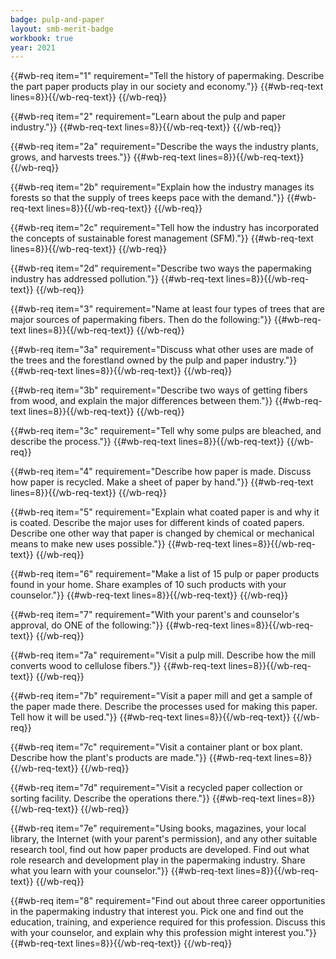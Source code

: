 ```yaml
---
badge: pulp-and-paper
layout: smb-merit-badge
workbook: true
year: 2021
---
```



{{#wb-req item="1" requirement="Tell the history of papermaking. Describe the part paper products play in our society and economy."}}
{{#wb-req-text lines=8}}{{/wb-req-text}}
{{/wb-req}}

{{#wb-req item="2" requirement="Learn about the pulp and paper industry."}}
{{#wb-req-text lines=8}}{{/wb-req-text}}
{{/wb-req}}

{{#wb-req item="2a" requirement="Describe the ways the industry plants, grows, and harvests trees."}}
{{#wb-req-text lines=8}}{{/wb-req-text}}
{{/wb-req}}

{{#wb-req item="2b" requirement="Explain how the industry manages its forests so that the supply of trees keeps pace with the demand."}}
{{#wb-req-text lines=8}}{{/wb-req-text}}
{{/wb-req}}

{{#wb-req item="2c" requirement="Tell how the industry has incorporated the concepts of sustainable forest management (SFM)."}}
{{#wb-req-text lines=8}}{{/wb-req-text}}
{{/wb-req}}

{{#wb-req item="2d" requirement="Describe two ways the papermaking industry has addressed pollution."}}
{{#wb-req-text lines=8}}{{/wb-req-text}}
{{/wb-req}}

{{#wb-req item="3" requirement="Name at least four types of trees that are major sources of papermaking fibers. Then do the following:"}}
{{#wb-req-text lines=8}}{{/wb-req-text}}
{{/wb-req}}

{{#wb-req item="3a" requirement="Discuss what other uses are made of the trees and the forestland owned by the pulp and paper industry."}}
{{#wb-req-text lines=8}}{{/wb-req-text}}
{{/wb-req}}

{{#wb-req item="3b" requirement="Describe two ways of getting fibers from wood, and explain the major differences between them."}}
{{#wb-req-text lines=8}}{{/wb-req-text}}
{{/wb-req}}

{{#wb-req item="3c" requirement="Tell why some pulps are bleached, and describe the process."}}
{{#wb-req-text lines=8}}{{/wb-req-text}}
{{/wb-req}}

{{#wb-req item="4" requirement="Describe how paper is made. Discuss how paper is recycled. Make a sheet of paper by hand."}}
{{#wb-req-text lines=8}}{{/wb-req-text}}
{{/wb-req}}

{{#wb-req item="5" requirement="Explain what coated paper is and why it is coated. Describe the major uses for different kinds of coated papers. Describe one other way that paper is changed by chemical or mechanical means to make new uses possible."}}
{{#wb-req-text lines=8}}{{/wb-req-text}}
{{/wb-req}}

{{#wb-req item="6" requirement="Make a list of 15 pulp or paper products found in your home. Share examples of 10 such products with your counselor."}}
{{#wb-req-text lines=8}}{{/wb-req-text}}
{{/wb-req}}

{{#wb-req item="7" requirement="With your parent's and counselor's approval, do ONE of the following:"}}
{{#wb-req-text lines=8}}{{/wb-req-text}}
{{/wb-req}}

{{#wb-req item="7a" requirement="Visit a pulp mill. Describe how the mill converts wood to cellulose fibers."}}
{{#wb-req-text lines=8}}{{/wb-req-text}}
{{/wb-req}}

{{#wb-req item="7b" requirement="Visit a paper mill and get a sample of the paper made there. Describe the processes used for making this paper. Tell how it will be used."}}
{{#wb-req-text lines=8}}{{/wb-req-text}}
{{/wb-req}}

{{#wb-req item="7c" requirement="Visit a container plant or box plant. Describe how the plant's products are made."}}
{{#wb-req-text lines=8}}{{/wb-req-text}}
{{/wb-req}}

{{#wb-req item="7d" requirement="Visit a recycled paper collection or sorting facility. Describe the operations there."}}
{{#wb-req-text lines=8}}{{/wb-req-text}}
{{/wb-req}}

{{#wb-req item="7e" requirement="Using books, magazines, your local library, the Internet (with your parent's permission), and any other suitable research tool, find out how paper products are developed. Find out what role research and development play in the papermaking industry. Share what you learn with your counselor."}}
{{#wb-req-text lines=8}}{{/wb-req-text}}
{{/wb-req}}

{{#wb-req item="8" requirement="Find out about three career opportunities in the papermaking industry that interest you. Pick one and find out the education, training, and experience required for this profession. Discuss this with your counselor, and explain why this profession might interest you."}}
{{#wb-req-text lines=8}}{{/wb-req-text}}
{{/wb-req}}
